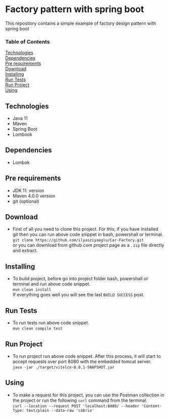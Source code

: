 # Factory pattern with spring boot

This repository contains a simple example of factory design pattern with spring boot

### Table of Contents  
[Technologies](#technologies)<br>
[Dependencies](#dependencies)<br>
[Pre requirements](#requirements)<br>
[Download](#download)<br>
[Installing](#installing)<br>
[Run Tests](#runtests)<br>
[Run Project](#run)<br>
[Using](#using)

<a name="technologies"/></a>
## Technologies
  * Java 11
  * Maven
  * Spring Boot
  * Lombook
  
<a name="dependencies"/></a>
## Dependencies
  * Lombok

<a name="requirements"/></a>
## Pre requirements
  * JDK 11. version
  * Maven 4.0.0 version
  * git (optional)

<a name="download"/></a>
## Download
  * First of all you need to clone this project. For this, if you have installed git then you can run above code snippet in bash, powershall or terminal.<br>
      `git clone https://github.com/ilyasziyaoglu/Car-Factory.git`<br>
    or you can download from github.com project page as a `.zip` file directly and extract.

<a name="installing"/></a>
## Installing
  * To build project, before go into project folder bash, powershall or terminal and run above code snippet.<br>
    `mvn clean install`<br>
    If everything goes well you will see the last `BUILD SUCCESS` post.

<a name="runtests"/></a>
## Run Tests
  * To run tests run above code snippet.<br>
    `mvn clean compile test`<br>

<a name="run"/></a>
## Run Project
  * To run project run above code snippet. After this process, it will start to accept requests over port 8080 with the embedded tomcat server.<br>
    `java -jar ./target/vitelco-0.0.1-SNAPSHOT.jar`<br>

<a name="using"/></a>
## Using
  * To make a request for this project, you can use the Postman collection in the project or run the following `curl` command from the terminal.<br>
    `curl --location --request POST 'localhost:8080/ --header 'Content-Type: text/plain --data-raw 'cabrio'`
